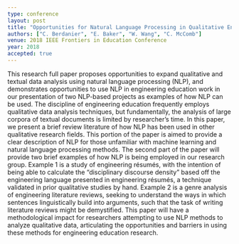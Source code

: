 ```yaml
---
type: conference
layout: post
title: "Opportunities for Natural Language Processing in Qualitative Engineering Education Research: Two Examples"
authors: ["C. Berdanier", "E. Baker", "W. Wang", "C. McComb"]
venue: 2018 IEEE Frontiers in Education Conference
year: 2018
accepted: true
---
```

This research full paper proposes opportunities to expand qualitative and textual data analysis using natural language processing (NLP), and demonstrates opportunities to use NLP in engineering education work in our presentation of two NLP-based projects as examples of how NLP can be used. The discipline of engineering education frequently employs qualitative data analysis techniques, but fundamentally, the analysis of large corpora of textual documents is limited by researcher’s time. In this paper, we present a brief review literature of how NLP has been used in other qualitative research fields. This portion of the paper is aimed to provide a clear description of NLP for those unfamiliar with machine learning and natural language processing methods. The second part of the paper will provide two brief examples of how NLP is being employed in our research group. Example 1 is a study of engineering résumés, with the intention of being able to calculate the “disciplinary discourse density” based off the engineering language presented in engineering résumés, a technique validated in prior qualitative studies by hand. Example 2 is a genre analysis of engineering literature reviews, seeking to understand the ways in which sentences linguistically build into arguments, such that the task of writing literature reviews might be demystified. This paper will have a methodological impact for researchers attempting to use NLP methods to analyze qualitative data, articulating the opportunities and barriers in using these methods for engineering education research.
